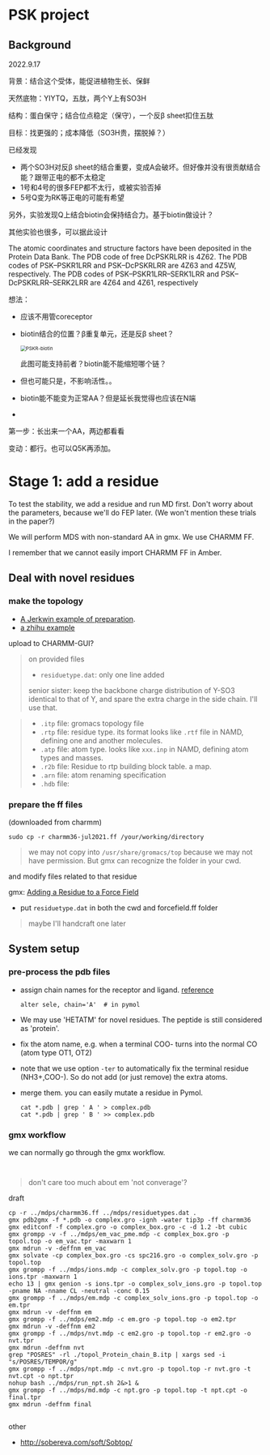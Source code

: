 # PSK project

## Background

2022.9.17

背景：结合这个受体，能促进植物生长、保鲜

天然底物：YIYTQ，五肽，两个Y上有SO3H

结构：蛋白保守；结合位点稳定（保守），一个反β sheet扣住五肽

目标：找更强的；成本降低（SO3H贵，摆脱掉？）

已经发现

- 两个SO3H对反β sheet的结合重要，变成A会破坏。但好像并没有很贡献结合能？跟带正电的都不太稳定
- 1号和4号的很多FEP都不太行，或被实验否掉
- 5号Q变为RK等正电的可能有希望

另外，实验发现Q上结合biotin会保持结合力。基于biotin做设计？

其他实验也很多，可以据此设计

The atomic coordinates and structure factors have been deposited in the Protein Data Bank. The PDB code of free DcPSKRLRR is 4Z62. The PDB codes of PSK–PSKR1LRR and PSK–DcPSKRLRR are 4Z63 and 4Z5W, respectively. The PDB codes of PSK–PSKR1LRR–SERK1LRR and PSK–DcPSKRLRR–SERK2LRR are 4Z64 and
4Z61, respectively  

想法：

- 应该不用管coreceptor

- biotin结合的位置？β重复单元，还是反β sheet？

  <img src="E:\GitHub_repo\notes\MD\PSK-PSKR.assets\PSKR-biotin.png" alt="PSKR-biotin" style="zoom:67%;" />

  此图可能支持前者？biotin能不能缩短哪个链？

- 但也可能只是，不影响活性。。

- biotin能不能变为正常AA？但是延长我觉得也应该在N端

- 

第一步：长出来一个AA，两边都看看

变动：都行。也可以Q5K再添加。



# Stage 1: add a residue

To test the stability, we add a residue and run MD first. Don't worry about the parameters, because we'll do FEP later. (We won't mention these trials in the paper?)

We will perform MDS with non-standard AA in gmx. We use CHARMM FF. 

I remember that we cannot easily import CHARMM FF in Amber.



## Deal with novel residues

### make the topology

- [A Jerkwin example of preparation](https://jerkwin.github.io/2017/09/20/GROMACS%E9%9D%9E%E6%A0%87%E5%87%86%E6%AE%8B%E5%9F%BA%E6%95%99%E7%A8%8B2-%E8%8A%8B%E8%9E%BA%E6%AF%92%E7%B4%A0%E5%B0%8F%E8%82%BD%E5%AE%9E%E4%BE%8B/).
- [a zhihu example](https://zhuanlan.zhihu.com/p/87402839)

upload to CHARMM-GUI?



> on provided files
>
> - `residuetype.dat`: only one line added
>
> senior sister: keep the backbone charge distribution of Y-SO3 identical to that of Y, and spare the extra charge in the side chain. I'll use that.

> - `.itp` file: gromacs topology file
> - `.rtp` file: residue type. its format looks like `.rtf` file in NAMD, defining one and another molecules.
> - `.atp` file: atom type. looks like `xxx.inp` in NAMD, defining atom types and masses.
> - `.r2b` file: Residue to rtp building block table. a map.
> - `.arn` file: atom renaming specification
> - `.hdb` file:

### prepare the ff files

(downloaded from charmm)

```shell
sudo cp -r charmm36-jul2021.ff /your/working/directory
```

> we may not copy into `/usr/share/gromacs/top` because we may not have permission. But gmx can recognize the folder in your cwd.

and modify files related to that residue

gmx: [Adding a Residue to a Force Field](https://manual.gromacs.org/current/how-to/topology.html#adding-a-residue-to-a-force-field)



- put `residuetype.dat` in both the cwd and forcefield.ff folder

> maybe I'll handcraft one later

## System setup

### pre-process the pdb files

- assign chain names for the receptor and ligand. [reference](https://www.researchgate.net/post/How_to_change_the_protein_chain_names_X_into_A_B_C_D_after_MD_simulations_in_Gromacs)

  ```shell
  alter sele, chain='A'  # in pymol
  ```

- We may use 'HETATM' for novel residues. The peptide is still considered as 'protein'.

- fix the atom name, e.g. when a terminal COO- turns into the normal CO (atom type OT1, OT2)

- note that we use option `-ter` to automatically fix the terminal residue (NH3+,COO-). So do not add (or just remove) the extra atoms.

- merge them. you can easily mutate a residue in Pymol.

  ```shell
  cat *.pdb | grep ' A ' > complex.pdb
  cat *.pdb | grep ' B ' >> complex.pdb
  ```

  

### gmx workflow

we can normally go through the gmx workflow. 

```shell


```

> don't care too much about em 'not converage'?



draft

```shell
cp -r ../mdps/charmm36.ff ../mdps/residuetypes.dat .
gmx pdb2gmx -f *.pdb -o complex.gro -ignh -water tip3p -ff charmm36
gmx editconf -f complex.gro -o complex_box.gro -c -d 1.2 -bt cubic
gmx grompp -v -f ../mdps/em_vac_pme.mdp -c complex_box.gro -p topol.top -o em_vac.tpr -maxwarn 1
gmx mdrun -v -deffnm em_vac
gmx solvate -cp complex_box.gro -cs spc216.gro -o complex_solv.gro -p topol.top
gmx grompp -f ../mdps/ions.mdp -c complex_solv.gro -p topol.top -o ions.tpr -maxwarn 1
echo 13 | gmx genion -s ions.tpr -o complex_solv_ions.gro -p topol.top -pname NA -nname CL -neutral -conc 0.15
gmx grompp -f ../mdps/em.mdp -c complex_solv_ions.gro -p topol.top -o em.tpr
gmx mdrun -v -deffnm em
gmx grompp -f ../mdps/em2.mdp -c em.gro -p topol.top -o em2.tpr
gmx mdrun -v -deffnm em2
gmx grompp -f ../mdps/nvt.mdp -c em2.gro -p topol.top -r em2.gro -o nvt.tpr
gmx mdrun -deffnm nvt
grep "POSRES" -rl ./topol_Protein_chain_B.itp | xargs sed -i "s/POSRES/TEMPOR/g"
gmx grompp -f ../mdps/npt.mdp -c nvt.gro -p topol.top -r nvt.gro -t nvt.cpt -o npt.tpr
nohup bash ../mdps/run_npt.sh 2&>1 &
gmx grompp -f ../mdps/md.mdp -c npt.gro -p topol.top -t npt.cpt -o final.tpr
gmx mdrun -deffnm final


```

other

- http://sobereva.com/soft/Sobtop/

